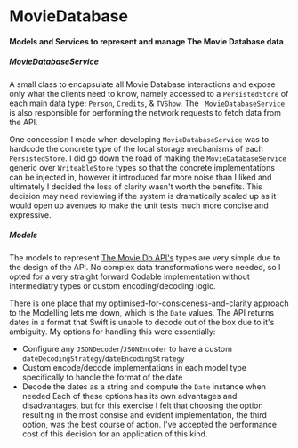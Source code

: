 # MovieDatabase

#### Models and Services to represent and manage The Movie Database data

##### MovieDatabaseService
 A small class to encapsulate all Movie Database interactions and expose only what the clients need to know, namely accessed to a `PersistedStore` of each main data type: `Person`, `Credits`, & `TVShow`. 
 The ` MovieDatabaseService` is also responsible for performing the network requests to fetch data from the API. 

 One concession I made when developing `MovieDatabaseService` was to hardcode the concrete type of the local storage mechanisms of each `PersistedStore`. I did go down the road of making the `MovieDatabaseService` generic over `WriteableStore` types so that the concrete implementations can be injected in, however it introduced far more noise than I liked and ultimately I decided the loss of clarity wasn't worth the benefits. This decision may need reviewing if the system is dramatically scaled up as it would open up avenues to make the unit tests much more concise and expressive.
 
##### Models
 The models to represent [The Movie Db API's](https://www.themoviedb.org/documentation/api) types are very simple due to the design of the API. No complex data transformations were needed, so I opted for a very straight forward Codable implementation without intermediatry types or custom encoding/decoding logic. 

There is one place that my optimised-for-consiceness-and-clarity approach to the Modelling lets me down, which is the `Date` values. The API returns dates in a format that Swift is unable to decode out of the box due to it's ambiguity. My options for handling this were essentially:
* Configure any `JSONDecoder`/`JSONEncoder` to have a custom `dateDecodingStrategy`/`dateEncodingStrategy`
* Custom encode/decode implementations in each model type specifically to handle the format of the date
* Decode the dates as a string and compute the `Date` instance when needed
Each of these options has its own advantages and disadvantages, but for this exercise I felt that choosing the option resulting in the most consise and evident implementation, the third option, was the best course of action. I've accepted the performance cost of this decision for an application of this kind. 
 
 
